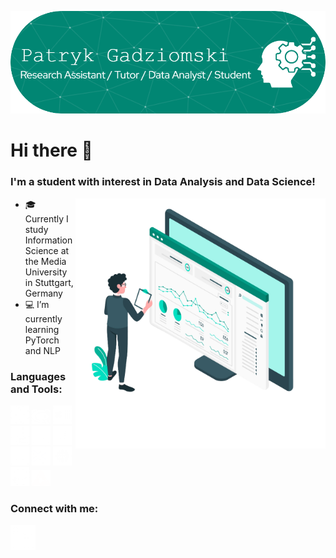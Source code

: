 ![Header](./github-banner.png)

<h1> Hi there 👋 </h1>

<h3>I'm a student with interest in Data Analysis and Data Science!</h3>

<img align="right" width="400px" src="https://github.com/PatrykGadziomski/PatrykGadziomski/blob/main/3515462.png">

<ul align="left">
  <li>🎓 Currently I study Information Science at the Media University in Stuttgart, Germany</li>
  <li>💻 I’m currently learning PyTorch and NLP</li>
</ul>

<h3>Languages and Tools:</h3>
<div style="display: inline;">
  <img src="https://github.com/PatrykGadziomski/PatrykGadziomski/blob/main/python.png" width="30px">
  <img src="https://github.com/PatrykGadziomski/PatrykGadziomski/blob/main/R_logo.svg.png" width="30px">
  <img src="https://github.com/PatrykGadziomski/PatrykGadziomski/blob/main/excel.png" width="30px">
  <img src="https://github.com/PatrykGadziomski/PatrykGadziomski/blob/main/sql-server.png" width="30px">
  <img src="https://github.com/PatrykGadziomski/PatrykGadziomski/blob/main/html.png" width="30px">
  <img src="https://github.com/PatrykGadziomski/PatrykGadziomski/blob/main/css-3.png" width="30px">
  <img src="https://github.com/PatrykGadziomski/PatrykGadziomski/blob/main/java-script.png" width="30px">
  <img src="https://github.com/PatrykGadziomski/PatrykGadziomski/blob/main/visual-studio-code-logo-png-transparent.png" width="30px">
  <img src="https://github.com/PatrykGadziomski/PatrykGadziomski/blob/main/tableau-LOGO-new02.5c999da7245fd3cb2ad15cde4bf90d0432b626ef.png" width="30px">
  <img src="https://github.com/PatrykGadziomski/PatrykGadziomski/blob/main/github%20(1).png" width="30px">
  <img src="https://github.com/PatrykGadziomski/PatrykGadziomski/blob/main/KNIME_Logo_5000x1303_transp.png" width="30px">
</div>


<h3>Connect with me:</h3>
<a href="https://www.linkedin.com/in/patryk-gadziomski-75215a239/" target="blank"><img src="https://github.com/PatrykGadziomski/PatrykGadziomski/blob/main/linkedin.png" width="40px"></a>

